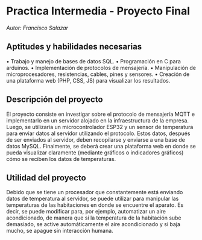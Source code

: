 # Practica Intermedia - Proyecto Final
*Autor: Francisco Salazar*
## Aptitudes y habilidades necesarias
• Trabajo y manejo de bases de datos SQL.
• Programación en C para arduinos.
• Implementación de protocolos de mensajería.
• Manipulación de microprocesadores, resistencias, cables, pines y sensores.
• Creación de una plataforma web (PHP, CSS, JS) para visualizar los resultados.

## Descripción del proyecto
El proyecto consiste en investigar sobre el protocolo de mensajería MQTT e implementarlo en un servidor alojado en la infraestructura de la empresa. Luego, se utilizaría un microcontrolador ESP32 y un sensor de temperatura para enviar datos al servidor utilizando el protocolo. Estos datos, después de ser enviados al servidor, deben recopilarse y enviarse a una base de datos MySQL. Finalmente, se deberá crear una plataforma web en donde se pueda visualizar claramente (mediante gráficos o indicadores gráficos) cómo se reciben los datos de temperaturas.

## Utilidad del proyecto
Debido que se tiene un procesador que constantemente está enviando datos de temperatura al servidor, se puede utilizar para manipular las temperaturas de las habitaciones en donde se encuentre el aparato. Es decir, se puede modificar para, por ejemplo, automatizar un aire acondicionado, de manera que si la temperatura de la habitación sube demasiado, se active automáticamente el aire acondicionado y si baja mucho, se apague sin interacción humana.
